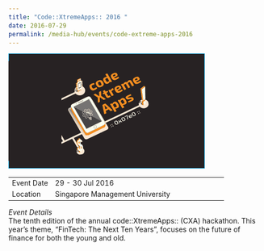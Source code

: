 ```yaml
---
title: "Code::XtremeApps:: 2016 "
date: 2016-07-29
permalink: /media-hub/events/code-extreme-apps-2016
---
```


![Code Extreme Apps 2016](/images/media-hub/events/till-2020/code-extreme-apps-2016.png)

<table style="width:100%">
  <tr>
    <td style="width:20%">Event Date</td>	
    <td style="width:80%">29 - 30 Jul 2016</td>	
  </tr>
  <tr>
	<td>Location</td>
	<td>Singapore Management University</td>	
  </tr>
</table>		

*Event Details*<br>
The tenth edition of the annual code::XtremeApps:: (CXA) hackathon. This year’s theme, “FinTech: The Next Ten Years”, focuses on the future of finance for both the young and old.